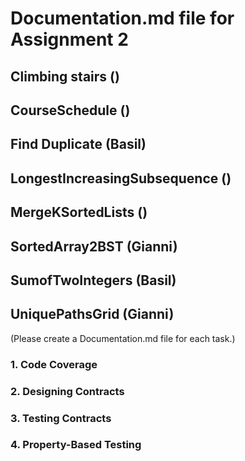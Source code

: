 # Documentation.md file for Assignment 2
## Climbing stairs ()
## CourseSchedule ()
## Find Duplicate (Basil)
## LongestIncreasingSubsequence ()
## MergeKSortedLists ()
## SortedArray2BST (Gianni)
## SumofTwoIntegers (Basil)
## UniquePathsGrid (Gianni)

(Please create a Documentation.md file for each task.)
### 1. Code Coverage
### 2. Designing Contracts
### 3. Testing Contracts
### 4. Property-Based Testing
